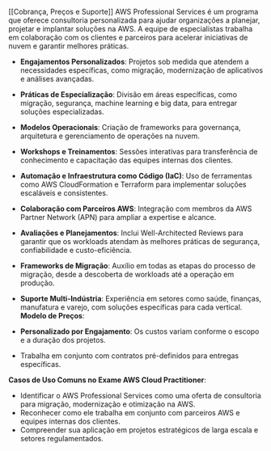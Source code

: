 [[Cobrança, Preços e Suporte]]
AWS Professional Services é um programa que oferece consultoria personalizada para ajudar organizações a planejar, projetar e implantar soluções na AWS. A equipe de especialistas trabalha em colaboração com os clientes e parceiros para acelerar iniciativas de nuvem e garantir melhores práticas.
- **Engajamentos Personalizados**: Projetos sob medida que atendem a necessidades específicas, como migração, modernização de aplicativos e análises avançadas.
- **Práticas de Especialização**: Divisão em áreas específicas, como migração, segurança, machine learning e big data, para entregar soluções especializadas.
- **Modelos Operacionais**: Criação de frameworks para governança, arquitetura e gerenciamento de operações na nuvem.
- **Workshops e Treinamentos**: Sessões interativas para transferência de conhecimento e capacitação das equipes internas dos clientes.
- **Automação e Infraestrutura como Código (IaC)**: Uso de ferramentas como AWS CloudFormation e Terraform para implementar soluções escaláveis e consistentes.
- **Colaboração com Parceiros AWS**: Integração com membros da AWS Partner Network (APN) para ampliar a expertise e alcance.
- **Avaliações e Planejamentos**: Inclui Well-Architected Reviews para garantir que os workloads atendam às melhores práticas de segurança, confiabilidade e custo-eficiência.
- **Frameworks de Migração**: Auxílio em todas as etapas do processo de migração, desde a descoberta de workloads até a operação em produção.
- **Suporte Multi-Indústria**: Experiência em setores como saúde, finanças, manufatura e varejo, com soluções específicas para cada vertical.
**Modelo de Preços**:

- **Personalizado por Engajamento**: Os custos variam conforme o escopo e a duração dos projetos.
- Trabalha em conjunto com contratos pré-definidos para entregas específicas.

**Casos de Uso Comuns no Exame AWS Cloud Practitioner**:

- Identificar o AWS Professional Services como uma oferta de consultoria para migração, modernização e otimização na AWS.
- Reconhecer como ele trabalha em conjunto com parceiros AWS e equipes internas dos clientes.
- Compreender sua aplicação em projetos estratégicos de larga escala e setores regulamentados.